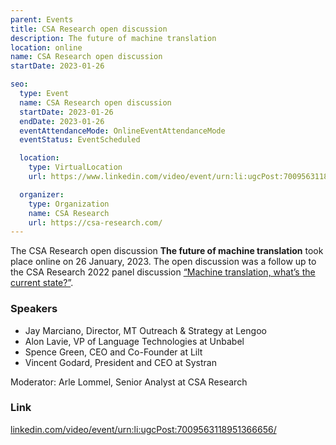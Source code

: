 ```yaml
---
parent: Events
title: CSA Research open discussion
description: The future of machine translation
location: online
name: CSA Research open discussion
startDate: 2023-01-26

seo:
  type: Event
  name: CSA Research open discussion
  startDate: 2023-01-26
  endDate: 2023-01-26
  eventAttendanceMode: OnlineEventAttendanceMode
  eventStatus: EventScheduled

  location:
    type: VirtualLocation
    url: https://www.linkedin.com/video/event/urn:li:ugcPost:7009563118951366656/

  organizer:
    type: Organization
    name: CSA Research
    url: https://csa-research.com/
---
```



The CSA Research open discussion **The future of machine translation** took place online on 26 January, 2023.
The open discussion was a follow up to the CSA Research 2022 panel discussion [“Machine translation, what’s the current state?”](csa-panel-discussion.md).

### Speakers

- Jay Marciano, Director, MT Outreach & Strategy at Lengoo
- Alon Lavie, VP of Language Technologies at Unbabel
- Spence Green, CEO and Co-Founder at Lilt
- Vincent Godard, President and CEO at Systran

Moderator: Arle Lommel, Senior Analyst at CSA Research

### Link

[linkedin.com/video/event/urn:li:ugcPost:7009563118951366656/](https://www.linkedin.com/video/event/urn:li:ugcPost:7009563118951366656/)

